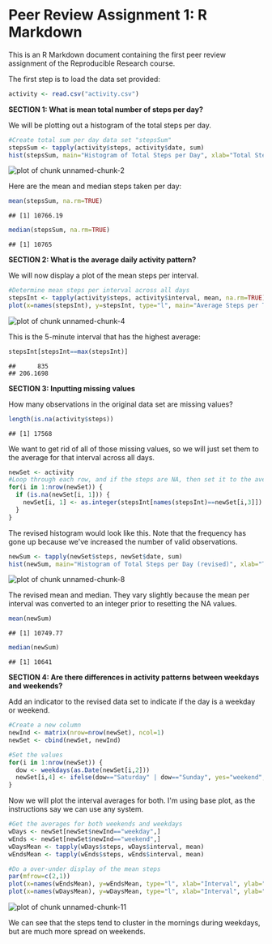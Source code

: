 Peer Review Assignment 1:  R Markdown
========================================================

This is an R Markdown document containing the first peer review assignment of the Reproducible Research course.

The first step is to load the data set provided:


```r
activity <- read.csv("activity.csv")
```

**SECTION 1:  What is mean total number of steps per day?**

We will be plotting out a histogram of the total steps per day.


```r
#Create total sum per day data set "stepsSum"
stepsSum <- tapply(activity$steps, activity$date, sum)
hist(stepsSum, main="Histogram of Total Steps per Day", xlab="Total Steps")
```

![plot of chunk unnamed-chunk-2](figure/unnamed-chunk-2-1.png) 

Here are the mean and median steps taken per day:


```r
mean(stepsSum, na.rm=TRUE)
```

```
## [1] 10766.19
```

```r
median(stepsSum, na.rm=TRUE)
```

```
## [1] 10765
```

**SECTION 2:  What is the average daily activity pattern?**

We will now display a plot of the mean steps per interval.


```r
#Determine mean steps per interval across all days
stepsInt <- tapply(activity$steps, activity$interval, mean, na.rm=TRUE)
plot(x=names(stepsInt), y=stepsInt, type="l", main="Average Steps per Time Interval", xlab="Time Interval", ylab="Mean Steps")
```

![plot of chunk unnamed-chunk-4](figure/unnamed-chunk-4-1.png) 

This is the 5-minute interval that has the highest average:


```r
stepsInt[stepsInt==max(stepsInt)]
```

```
##      835 
## 206.1698
```

**SECTION 3:  Inputting missing values**

How many observations in the original data set are missing values?


```r
length(is.na(activity$steps))
```

```
## [1] 17568
```

We want to get rid of all of those missing values, so we will just set them to the average for that interval across all days.


```r
newSet <- activity
#Loop through each row, and if the steps are NA, then set it to the average integer for that interval across all days
for(i in 1:nrow(newSet)) {
  if (is.na(newSet[i, 1])) {
    newSet[i, 1] <- as.integer(stepsInt[names(stepsInt)==newSet[i,3]])
  }
}
```

The revised histogram would look like this.  Note that the frequency has gone up because we've increased the number of valid observations.


```r
newSum <- tapply(newSet$steps, newSet$date, sum)
hist(newSum, main="Histogram of Total Steps per Day (revised)", xlab="Total Steps")
```

![plot of chunk unnamed-chunk-8](figure/unnamed-chunk-8-1.png) 

The revised mean and median.  They vary slightly because the mean per interval was converted to an integer prior to resetting the NA values.


```r
mean(newSum)
```

```
## [1] 10749.77
```

```r
median(newSum)
```

```
## [1] 10641
```

**SECTION 4:  Are there differences in activity patterns between weekdays and weekends?**

Add an indicator to the revised data set to indicate if the day is a weekday or weekend.


```r
#Create a new column
newInd <- matrix(nrow=nrow(newSet), ncol=1)
newSet <- cbind(newSet, newInd)

#Set the values
for(i in 1:nrow(newSet)) {
  dow <- weekdays(as.Date(newSet[i,2]))
  newSet[i,4] <- ifelse(dow=="Saturday" | dow=="Sunday", yes="weekend", no="weekday")
}
```

Now we will plot the interval averages for both.  I'm using base plot, as the instructions say we can use any system.


```r
#Get the averages for both weekends and weekdays
wDays <- newSet[newSet$newInd=="weekday",]
wEnds <- newSet[newSet$newInd=="weekend",]
wDaysMean <- tapply(wDays$steps, wDays$interval, mean)
wEndsMean <- tapply(wEnds$steps, wEnds$interval, mean)

#Do a over-under display of the mean steps
par(mfrow=c(2,1))
plot(x=names(wEndsMean), y=wEndsMean, type="l", xlab="Interval", ylab="Number of steps", main="weekend")
plot(x=names(wDaysMean), y=wDaysMean, type="l", xlab="Interval", ylab="Number of steps", main="weekday")
```

![plot of chunk unnamed-chunk-11](figure/unnamed-chunk-11-1.png) 

We can see that the steps tend to cluster in the mornings during weekdays, but are much more spread on weekends.















